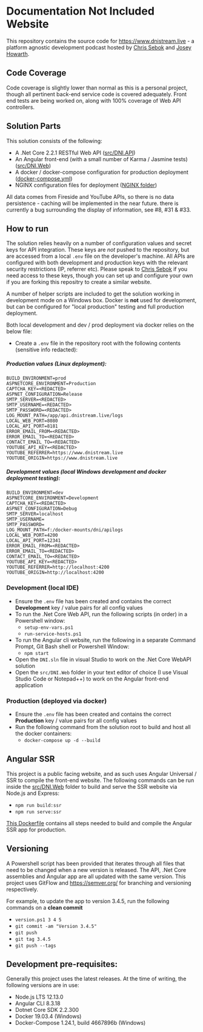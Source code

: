 # Documentation Not Included Website

This repository contains the source code for https://www.dnistream.live - a platform agnostic development podcast hosted by [Chris Sebok](https://github.com/Bidthedog) and [Josey Howarth](https://github.com/sudomistress).

## Code Coverage

Code coverage is slightly lower than normal as this is a personal project, though all pertinent back-end service code is covered adequately. Front end tests are being worked on, along with 100% coverage of Web API controllers.

## Solution Parts

This solution consists of the following:

* A .Net Core 2.2.1 RESTful Web API ([src/DNI.API](src/DNI.API))
* An Angular front-end (with a small number of Karma / Jasmine tests) ([src/DNI.Web](src/DNI.Web))
* A docker / docker-compose configuration for production deployment ([docker-compose.yml](docker-compose.yml))
* NGINX configuration files for deployment ([NGINX folder](nginx))

All data comes from Fireside and YouTube APIs, so there is no data persistence - caching will be implemented in the near future. there is currently a bug surrounding the display of information, see #8, #31 & #33.

## How to run

The solution relies heavily on a number of configuration values and secret keys for API integration. These keys are *not* pushed to the repository, but are accessed from a local `.env` file on the developer's machine. All APIs are configured with both development and production keys with the relevant security restrictions (IP, referrer etc). Please speak to [Chris Sebok](https://github.com/Bidthedog) if you need access to these keys, though you can set up and configure your own if you are forking this repositry to create a similar website.

A number of helper scripts are included to get the solution working in development mode on a Windows box. Docker is **not** used for development, but can be configured for "local production" testing and full production deployment.

Both local development and dev / prod deployment via docker relies on the below file:

* Create a `.env` file in the repository root with the following contents (sensitive info redacted):

##### Production values (Linux deployment):
```
BUILD_ENVIRONMENT=prod
ASPNETCORE_ENVIRONMENT=Production
CAPTCHA_KEY=<REDACTED>
ASPNET_CONFIGURATION=Release
SMTP_SERVER=<REDACTED>
SMTP_USERNAME=<REDACTED>
SMTP_PASSWORD=<REDACTED>
LOG_MOUNT_PATH=/app/api.dnistream.live/logs
LOCAL_WEB_PORT=8080
LOCAL_API_PORT=8181
ERROR_EMAIL_FROM=<REDACTED>
ERROR_EMAIL_TO=<REDACTED>
CONTACT_EMAIL_TO=<REDACTED>
YOUTUBE_API_KEY=<REDACTED>
YOUTUBE_REFERRER=https://www.dnistream.live
YOUTUBE_ORIGIN=https://www.dnistream.live
```
##### Development values (local Windows development and docker deployment testing):
```
BUILD_ENVIRONMENT=dev
ASPNETCORE_ENVIRONMENT=Development
CAPTCHA_KEY=<REDACTED>
ASPNET_CONFIGURATION=Debug
SMTP_SERVER=localhost
SMTP_USERNAME=
SMTP_PASSWORD=
LOG_MOUNT_PATH=f:/docker-mounts/dni/apilogs
LOCAL_WEB_PORT=4200
LOCAL_API_PORT=12341
ERROR_EMAIL_FROM=<REDACTED>
ERROR_EMAIL_TO=<REDACTED>
CONTACT_EMAIL_TO=<REDACTED>
YOUTUBE_API_KEY=<REDACTED>
YOUTUBE_REFERRER=http://localhost:4200
YOUTUBE_ORIGIN=http://localhost:4200
```

### Development (local IDE)

* Ensure the `.env` file has been created and contains the correct **Development** key / value pairs for all config values
* To run the .Net Core Web API, run the following scripts (in order) in a Powershell window:
    * `setup-env-vars.ps1`
    * `run-service-hosts.ps1`
* To run the Angular cli website, run the following in a separate Command Prompt, Git Bash shell or Powershell Window:
    * `npm start`
* Open the `DNI.sln` file in visual Studio to work on the .Net Core WebAPI solution
* Open the `src/DNI.Web` folder in your text editor of choice (I use Visual Studio Code or Notepad++) to work on the Angular front-end application

### Production (deployed via docker)

* Ensure the `.env` file has been created and contains the correct **Production** key / value pairs for all config values
* Run the following command from the solution root to build and host all the docker containers:
    * `docker-compose up -d --build`

## Angular SSR

This project is a public facing website, and as such uses Angular Universal / SSR to compile the front-end website. The following commands can be run inside the [src/DNI.Web](src/DNI.Web) folder to build and serve the SSR website via Node.js and Express:

* `npm run build:ssr`
* `npm run serve:ssr`

[This Dockerfile](src/DNI.Web/Dockerfile) contains all steps needed to build and compile the Angular SSR app for production.

## Versioning

A Powershell script has been provided that iterates through all files that need to be changed when a new version is released. The API, .Net Core assemblies and Angular app are all updated with the same version. This project uses GitFlow and https://semver.org/ for branching and versioning respectively.

For example, to update the app to version 3.4.5, run the following commands on a **clean commit**

* `version.ps1 3 4 5`
* `git commit -am "Version 3.4.5"`
* `git push`
* `git tag 3.4.5`
* `git push --tags`

## Development pre-requisites:

Generally this project uses the latest releases. At the time of writing, the following versions are in use:

* Node.js LTS 12.13.0
* Angular CLI 8.3.18
* Dotnet Core SDK 2.2.300
* Docker 19.03.4 (Windows)
* Docker-Compose 1.24.1, build 4667896b (Windows)